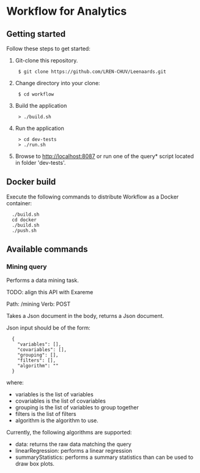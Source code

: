 # Workflow for Analytics

## Getting started

Follow these steps to get started:

1. Git-clone this repository.

        $ git clone https://github.com/LREN-CHUV/Leenaards.git

2. Change directory into your clone:

        $ cd workflow

3. Build the application

        > ./build.sh

4. Run the application

        > cd dev-tests
        > ./run.sh

5. Browse to [http://localhost:8087](http://localhost:8087/) or run one of the query* script located in folder 'dev-tests'.

## Docker build

Execute the following commands to distribute Workflow as a Docker container:

```
  ./build.sh
  cd docker
  ./build.sh
  ./push.sh
```

## Available commands

### Mining query

Performs a data mining task.

TODO: align this API with Exareme

Path: /mining
Verb: POST

Takes a Json document in the body, returns a Json document.

Json input should be of the form:

```
  {
    "variables": [],
    "covariables": [],
    "grouping": [],
    "filters": [],
    "algorithm": ""
  }
```

where:
* variables is the list of variables
* covariables is the list of covariables
* grouping is the list of variables to group together
* filters is the list of filters
* algorithm is the algorithm to use.

Currently, the following algorithms are supported:
* data: returns the raw data matching the query
* linearRegression: performs a linear regression
* summaryStatistics: performs a summary statistics than can be used to draw box plots.
